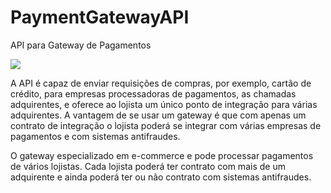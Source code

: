 # PaymentGatewayAPI
API para Gateway de Pagamentos

<a href="https://ci.appveyor.com/api/projects/status/81n68i2vesd71doj/branch/master?svg=true">
<img src="https://ci.appveyor.com/api/projects/status/81n68i2vesd71doj/branch/master?svg=true">
</a>


A API é capaz de enviar requisições de compras, por exemplo, cartão de crédito, para empresas processadoras de pagamentos, as chamadas adquirentes, e oferece ao lojista um único ponto de integração para várias adquirentes. A vantagem de se usar um gateway é que com apenas um contrato de integração o lojista poderá se integrar com várias empresas de pagamentos e com sistemas antifraudes.

O gateway especializado em e-commerce e pode processar pagamentos de vários lojistas. Cada lojista poderá ter contrato com mais de um adquirente e ainda poderá ter ou não contrato com sistemas antifraudes.
